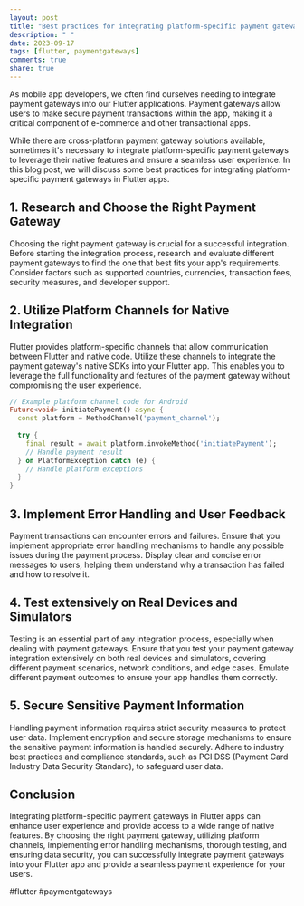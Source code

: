 ```yaml
---
layout: post
title: "Best practices for integrating platform-specific payment gateways in Flutter apps."
description: " "
date: 2023-09-17
tags: [flutter, paymentgateways]
comments: true
share: true
---
```


As mobile app developers, we often find ourselves needing to integrate payment gateways into our Flutter applications. Payment gateways allow users to make secure payment transactions within the app, making it a critical component of e-commerce and other transactional apps.

While there are cross-platform payment gateway solutions available, sometimes it's necessary to integrate platform-specific payment gateways to leverage their native features and ensure a seamless user experience. In this blog post, we will discuss some best practices for integrating platform-specific payment gateways in Flutter apps.

## 1. Research and Choose the Right Payment Gateway
Choosing the right payment gateway is crucial for a successful integration. Before starting the integration process, research and evaluate different payment gateways to find the one that best fits your app's requirements. Consider factors such as supported countries, currencies, transaction fees, security measures, and developer support.

## 2. Utilize Platform Channels for Native Integration
Flutter provides platform-specific channels that allow communication between Flutter and native code. Utilize these channels to integrate the payment gateway's native SDKs into your Flutter app. This enables you to leverage the full functionality and features of the payment gateway without compromising the user experience.

```dart
// Example platform channel code for Android
Future<void> initiatePayment() async {
  const platform = MethodChannel('payment_channel');
  
  try {
    final result = await platform.invokeMethod('initiatePayment');
    // Handle payment result
  } on PlatformException catch (e) {
    // Handle platform exceptions
  }
}
```

## 3. Implement Error Handling and User Feedback
Payment transactions can encounter errors and failures. Ensure that you implement appropriate error handling mechanisms to handle any possible issues during the payment process. Display clear and concise error messages to users, helping them understand why a transaction has failed and how to resolve it.

## 4. Test extensively on Real Devices and Simulators
Testing is an essential part of any integration process, especially when dealing with payment gateways. Ensure that you test your payment gateway integration extensively on both real devices and simulators, covering different payment scenarios, network conditions, and edge cases. Emulate different payment outcomes to ensure your app handles them correctly.

## 5. Secure Sensitive Payment Information
Handling payment information requires strict security measures to protect user data. Implement encryption and secure storage mechanisms to ensure the sensitive payment information is handled securely. Adhere to industry best practices and compliance standards, such as PCI DSS (Payment Card Industry Data Security Standard), to safeguard user data.

## Conclusion

Integrating platform-specific payment gateways in Flutter apps can enhance user experience and provide access to a wide range of native features. By choosing the right payment gateway, utilizing platform channels, implementing error handling mechanisms, thorough testing, and ensuring data security, you can successfully integrate payment gateways into your Flutter app and provide a seamless payment experience for your users.

#flutter #paymentgateways